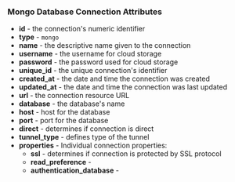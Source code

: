 ### Mongo Database Connection Attributes

* **id** - the connection's numeric identifier
* **type** - `mongo`
* **name** - the descriptive name given to the connection
* **username** - the username for cloud storage
* **password** - the password used for cloud storage
* **unique_id** - the unique connection's identifier
* **created_at** - the date and time the connection was created
* **updated_at** - the date and time the connection was last updated
* **url** - the connection resource URL
* **database** - the database's name
* **host** - host for the database
* **port** - port for the database
* **direct** - determines if connection is direct
* **tunnel_type** - defines type of the tunnel
* **properties** - Individual connection properties:
  * **ssl** - determines if connection is protected by SSL protocol
  * **read_preference** -
  * **authentication_database** -
